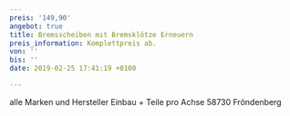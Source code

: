 ```yaml
---
preis: '149,90'
angebot: true
title: Bremsscheiben mit Bremsklötze Erneuern
preis_information: Komplettpreis ab.
von: ''
bis: ''
date: 2019-02-25 17:41:19 +0100

---
```

alle Marken und Hersteller Einbau + Teile pro Achse 58730 Fröndenberg